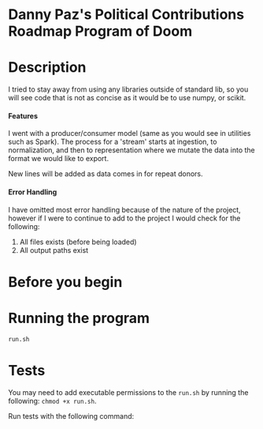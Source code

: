 # Danny Paz's Political Contributions Roadmap Program of Doom

# Description

I tried to stay away from using any libraries outside of standard lib, so you will see code
that is not as concise as it would be to use numpy, or scikit.

#### Features

I went with a producer/consumer model (same as you would see in utilities such as Spark). The
process for a 'stream' starts at ingestion, to normalization, and then to representation where
we mutate the data into the format we would like to export.

New lines will be added as data comes in for repeat donors.

#### Error Handling
I have omitted most error handling because of the nature of the project, however if I were
to continue to add to the project I would check for the following:

1. All files exists (before being loaded)
2. All output paths exist

# Before you begin

# Running the program

```run.sh```

# Tests

You may need to add executable permissions to the `run.sh` by running the following: `chmod +x run.sh`.

Run tests with the following command:
